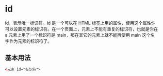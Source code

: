 # id

id，表示唯一标识符。id 是一个可以在 HTML 标签上用的属性，使用这个属性你可以设置元素的标识符。在一个页面上，元素上不能有重复的标识符，也就是你在 a 元素上用了一个标识符是 main，那在其它的元素上就不能再使用 main 这个名字作为元素的标识符了。

## 基本用法

```html
<元素 id="标识符">
```



